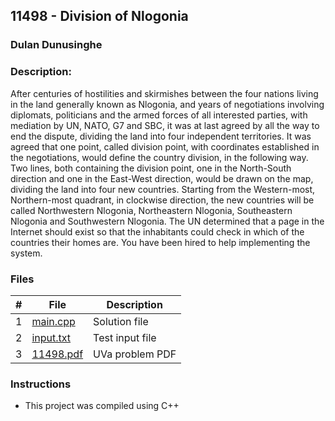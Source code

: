 ## 11498 - Division of Nlogonia

### Dulan Dunusinghe
### Description:

   After centuries of hostilities and skirmishes between the four nations living in the land generally known
as Nlogonia, and years of negotiations involving diplomats, politicians and the armed forces of all
interested parties, with mediation by UN, NATO, G7 and SBC, it was at last agreed by all the way to
end the dispute, dividing the land into four independent territories.
   It was agreed that one point, called division point, with coordinates established in the negotiations,
would define the country division, in the following way. Two lines, both containing the division point,
one in the North-South direction and one in the East-West direction, would be drawn on the map,
dividing the land into four new countries. Starting from the Western-most, Northern-most quadrant,
in clockwise direction, the new countries will be called Northwestern Nlogonia, Northeastern Nlogonia,
Southeastern Nlogonia and Southwestern Nlogonia.
   The UN determined that a page in the Internet should exist so that the inhabitants could check in
which of the countries their homes are. You have been hired to help implementing the system.

### Files

|   #   | File                       | Description                                                |
| :---: | -------------------------- | ---------------------------------------------------------- |
|   1   | [main.cpp](./main.cpp)     | Solution file                                              |
|   2   | [input.txt](./input.txt)   | Test input file                                            |
|   3   | [11498.pdf](./11498.pdf)   | UVa problem PDF                                            |                                               


### Instructions

- This project was compiled using C++

